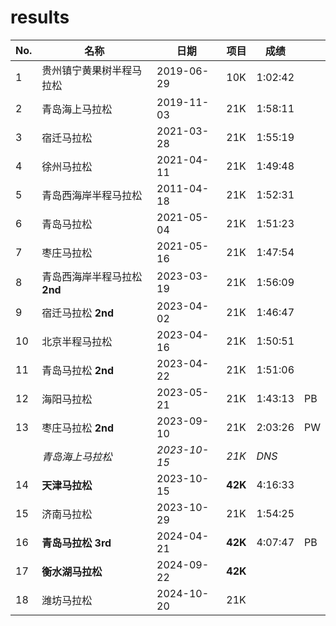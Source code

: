 # results

| No. | 名称                        | 日期       | 项目 | 成绩     |     |
| --- | -------------------------- | ---------- | --- | ------- | --- |
|   1 | 贵州镇宁黄果树半程马拉松       | 2019-06-29 | 10K | 1:02:42 |
|   2 | 青岛海上马拉松               | 2019-11-03 | 21K | 1:58:11 |
|   3 | 宿迁马拉松                  | 2021-03-28 | 21K | 1:55:19 |
|   4 | 徐州马拉松                  | 2021-04-11 | 21K | 1:49:48 |
|   5 | 青岛西海岸半程马拉松          | 2011-04-18 | 21K | 1:52:31 |
|   6 | 青岛马拉松                  | 2021-05-04 | 21K | 1:51:23 |
|   7 | 枣庄马拉松                  | 2021-05-16 | 21K | 1:47:54 |
|   8 | 青岛西海岸半程马拉松 **2nd**  | 2023-03-19 | 21K | 1:56:09 |
|   9 | 宿迁马拉松 **2nd**          | 2023-04-02 | 21K | 1:46:47 |
|  10 | 北京半程马拉松               | 2023-04-16 | 21K | 1:50:51 |
|  11 | 青岛马拉松 **2nd**          | 2023-04-22 | 21K | 1:51:06 |
|  12 | 海阳马拉松                  | 2023-05-21 | 21K | 1:43:13 | PB |
|  13 | 枣庄马拉松 **2nd**          | 2023-09-10 | 21K | 2:03:26 | PW |
|     | _青岛海上马拉松_             | _2023-10-15_ | _21K_ | _DNS_ |
|  14 | **天津马拉松**              | 2023-10-15 | **42K** | 4:16:33 |
|  15 | 济南马拉松                  | 2023-10-29 | 21K | 1:54:25 |
|  16 | **青岛马拉松 3rd**          | 2024-04-21 | **42K** | 4:07:47 | PB |
|  17 | **衡水湖马拉松**            | 2024-09-22 | **42K** |
|  18 | 潍坊马拉松                  | 2024-10-20 | 21K |
